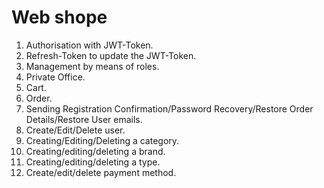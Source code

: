 # Web shope
1. Authorisation with JWT-Token.
2. Refresh-Token to update the JWT-Token.
3. Management by means of roles.
4. Private Office.
5. Cart.
6. Order.
7. Sending Registration Confirmation/Password Recovery/Restore Order Details/Restore User emails.
8. Create/Edit/Delete user.
9. Creating/Editing/Deleting a category.
10. Creating/editing/deleting a brand.
11. Creating/editing/deleting a type.
12. Create/edit/delete payment method.
